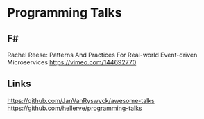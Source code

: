 # Programming Talks

## F&#35;
Rachel Reese: Patterns And Practices For Real-world Event-driven Microservices
https://vimeo.com/144692770

## Links
https://github.com/JanVanRyswyck/awesome-talks  
https://github.com/hellerve/programming-talks
